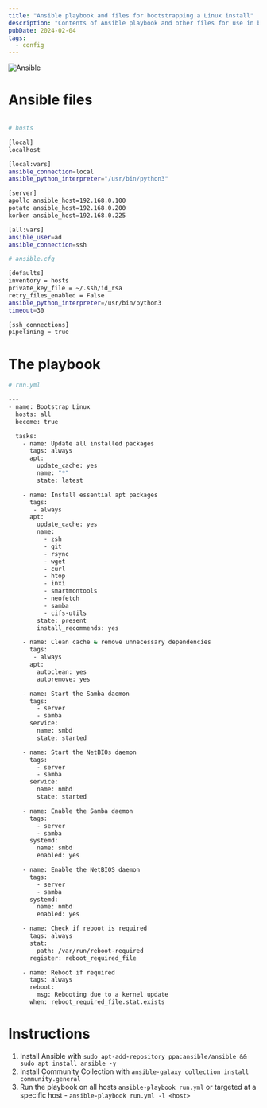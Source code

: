 ```yaml
---
title: "Ansible playbook and files for bootstrapping a Linux install"
description: "Contents of Ansible playbook and other files for use in bootstrapping a Linux install with base apps, services, etc."
pubDate: 2024-02-04
tags:
  - config
---
```


<img src="/ansible.svg" alt="Ansible" loading="eager" encoding="async" />

# Ansible files

```bash

# hosts

[local]
localhost

[local:vars]
ansible_connection=local
ansible_python_interpreter="/usr/bin/python3"

[server]
apollo ansible_host=192.168.0.100
potato ansible_host=192.168.0.200
korben ansible_host=192.168.0.225

[all:vars]
ansible_user=ad
ansible_connection=ssh
```

```bash
# ansible.cfg

[defaults]
inventory = hosts
private_key_file = ~/.ssh/id_rsa
retry_files_enabled = False
ansible_python_interpreter=/usr/bin/python3
timeout=30

[ssh_connections]
pipelining = true
```

# The playbook

```bash
# run.yml

---
- name: Bootstrap Linux
  hosts: all
  become: true

  tasks:
    - name: Update all installed packages
      tags: always
      apt:
        update_cache: yes
        name: "*"
        state: latest

    - name: Install essential apt packages
      tags:
       - always
      apt:
        update_cache: yes
        name:
          - zsh
          - git
          - rsync
          - wget
          - curl
          - htop
          - inxi
          - smartmontools
          - neofetch
          - samba
          - cifs-utils
        state: present
        install_recommends: yes

    - name: Clean cache & remove unnecessary dependencies
      tags:
       - always
      apt:
        autoclean: yes
        autoremove: yes

    - name: Start the Samba daemon
      tags:
        - server
        - samba
      service:
        name: smbd
        state: started

    - name: Start the NetBIOs daemon
      tags:
        - server
        - samba
      service:
        name: nmbd
        state: started

    - name: Enable the Samba daemon
      tags:
        - server
        - samba
      systemd:
        name: smbd
        enabled: yes

    - name: Enable the NetBIOS daemon
      tags:
        - server
        - samba
      systemd:
        name: nmbd
        enabled: yes

    - name: Check if reboot is required
      tags: always
      stat:
        path: /var/run/reboot-required
      register: reboot_required_file

    - name: Reboot if required
      tags: always
      reboot:
        msg: Rebooting due to a kernel update
      when: reboot_required_file.stat.exists
```

# Instructions

1. Install Ansible with `sudo apt-add-repository ppa:ansible/ansible && sudo apt install ansible -y`
2. Install Community Collection with `ansible-galaxy collection install community.general`
3. Run the playbook on all hosts `ansible-playbook run.yml` or targeted at a specific host - `ansible-playbook run.yml -l <host>`
